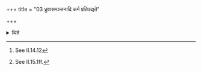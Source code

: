 +++
title = "03 ध्रुवासमञ्जनादि कर्म प्रतिपद्यते"

+++

<details><summary>थिते</summary>

3. Then he undertakes the ritual from anointing of the Dhruvā[^1](-ladle) upto the Pravara.[^2]  


[^1]: See II.14.12  

[^2]: See II.15.1ff.
</details>
